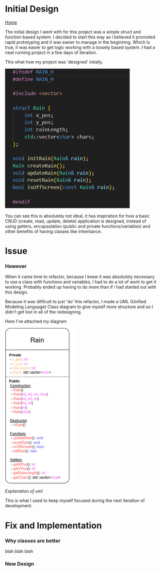# Initial Design

[Home](/index.md)

The initial design I went with for this project was a simple struct and function based system. I decided to start this way as I believed it promoted rapid prototyping and it was easier to manage in the beginning.
Which is true, it was easier to get logic working with a loosely based system. I had a neat running project in a few days of iteration.

This what how my project was 'designed' intially.

<img src="https://raw.githubusercontent.com/jAlbright02/Digital_Rain_Cpp/main/docs/assets/images/structExample.png" >

You can see this is absolutely not ideal, it has inspiration for how a basic CRUD (create, read, update, delete) application is designed, instead of using getters, encapsulation (public and private functions/variables) and other benefits of having classes like inheritance.

# Issue

### However

When it came time to refactor, because I knew it was absolutely necessary to use a class with functions and variables, I had to do a lot of work to get it working. Probably ended up having to do more than if i had started out with this design.

Because it was dififcult to just 'do' this refactor, I made a UML (Unified Modeling Language) Class diagram to give myself more structure and so I didn't get lost in all of the redesigning.

Here I've attached my diagram

<img src="https://raw.githubusercontent.com/jAlbright02/Digital_Rain_Cpp/main/docs/assets/images/umlDiag.png" > 

_Explanation of uml_

This is what I used to keep myself focused during the next iteration of development.

# Fix and Implementation

### Why classes are better

blah blah blah

### New Design
